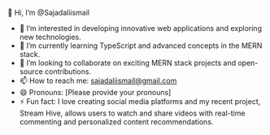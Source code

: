 👋 Hi, I’m @Sajadaliismail
- 👀 I’m interested in developing innovative web applications and exploring new technologies.
- 🌱 I’m currently learning TypeScript and advanced concepts in the MERN stack.
- 💞️ I’m looking to collaborate on exciting MERN stack projects and open-source contributions.
- 📫 How to reach me: [sajadaliismail@gmail.com](mailto:sajadaliismail@gmail.com)
- 😄 Pronouns: [Please provide your pronouns]
- ⚡ Fun fact: I love creating social media platforms and my recent project, Stream Hive, allows users to watch and share videos with real-time commenting and personalized content recommendations.
